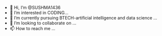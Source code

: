 - 👋 Hi, I’m @SUSHMA1436
- 👀 I’m interested in CODING...
- 🌱 I’m currently pursuing BTECH-artificial intelligence and data science  ...
- 💞️ I’m looking to collaborate on ...
- 📫 How to reach me ...

<!---
SUSHMA1436/SUSHMA1436 is a ✨ special ✨ repository because its `README.md` (this file) appears on your GitHub profile.
You can click the Preview link to take a look at your changes.
--->
